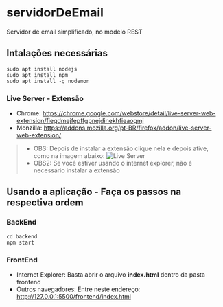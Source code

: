 # servidorDeEmail
Servidor de email simplificado, no modelo REST

## Intalações necessárias

```shell
sudo apt install nodejs
sudo apt install npm
sudo apt install -g nodemon
```
### Live Server - Extensão
* Chrome: https://chrome.google.com/webstore/detail/live-server-web-extension/fiegdmejfepffgpnejdinekhfieaogmj
* Monzilla: https://addons.mozilla.org/pt-BR/firefox/addon/live-server-web-extension/
> * OBS: Depois de instalar a extensão clique nela e depois ative, como na imagem abaixo:
![Live Server](https://imgur.com/uM179l8.png)
> * OBS2: Se você estiver usando o internet explorer, não é necessário instalar a extensão

## Usando a aplicação - Faça os passos na respectiva ordem

### BackEnd
```shell
cd backend
npm start
```

### FrontEnd
* Internet Explorer: Basta abrir o arquivo **index.html** dentro da pasta frontend
* Outros navegadores: Entre neste endereço: http://127.0.0.1:5500/frontend/index.html
